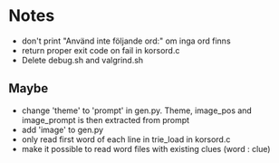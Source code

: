 # Notes
- don't print "Använd inte följande ord:" om inga ord finns
- return proper exit code on fail in korsord.c
- Delete debug.sh and valgrind.sh

## Maybe
- change 'theme' to 'prompt' in gen.py. Theme, image_pos and image_prompt is then extracted from prompt
- add 'image' to gen.py
- only read first word of each line in trie_load in korsord.c
- make it possible to read word files with existing clues (word : clue)
